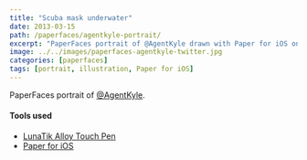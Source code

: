 ```yaml
---
title: "Scuba mask underwater"
date: 2013-03-15
path: /paperfaces/agentkyle-portrait/
excerpt: "PaperFaces portrait of @AgentKyle drawn with Paper for iOS on an iPad."
image: ../../images/paperfaces-agentkyle-twitter.jpg
categories: [paperfaces]
tags: [portrait, illustration, Paper for iOS]
---
```


PaperFaces portrait of [@AgentKyle](https://twitter.com/AgentKyle).

#### Tools used

- [LunaTik Alloy Touch Pen](https://www.amazon.com/gp/product/B00821TR7G/ref=as_li_ss_tl?ie=UTF8&tag=mademist-20&linkCode=as2&camp=1789&creative=390957&creativeASIN=B00821TR7G)
- [Paper for iOS](https://paper.bywetransfer.com/)
